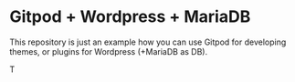 # Gitpod + Wordpress + MariaDB

This repository is just an example how you can use Gitpod for developing themes, or plugins for Wordpress (+MariaDB as DB).

T